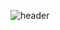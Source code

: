 ![header](https://capsule-render.vercel.app/api?type=waving&color=gradient&customColorList=10&height=300&section=header&text=Hi,%20I'm%20Vamsi%20!!%20👋&fontSize=60&animation=fadeIn&fontAlignY=38&desc={Software%20Development}%20∪%20{Research}&animation=scaleIn&descAlignY=51&descAlign=62)

<!--
[![Typing SVG](https://readme-typing-svg.demolab.com/?lines={Software+Development}+∪+{Research})](https://git.io/typing-svg)
![Vamsi's github stats](https://github-readme-stats.vercel.app/api?username=Vamsi995)
-->

<!--
About Me


Languages I Speak


Technologies


GitHub Stats


Connect With me
-->

<!--
**Vamsi995/Vamsi995** is a ✨ _special_ ✨ repository because its `README.md` (this file) appears on your GitHub profile.

Here are some ideas to get you started:

- 🔭 I’m currently working on ... Nodejs, reactjs
- 🌱 I’m currently learning ... Flutter, Dart, Go
- 👯 I’m looking to collaborate on ... Literally anything, Always up to learning new things
- 🤔 I’m looking for help with ... 
- 💬 Ask me about ... Javascript, Python, Web Development
- 📫 How to reach me: ... 
- 😄 Pronouns: ... he/him
- ⚡ Fun fact: ... 
-->
